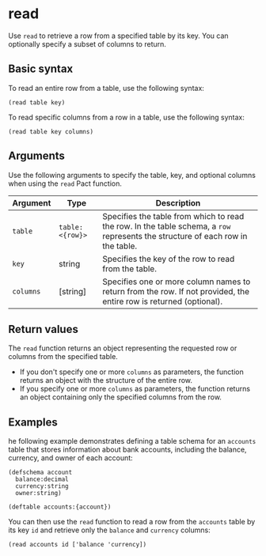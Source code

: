 # read

Use `read` to retrieve a row from a specified table by its key. You can optionally specify a subset of columns to return.

## Basic syntax

To read an entire row from a table, use the following syntax:

```pact
(read table key)
```

To read specific columns from a row in a table, use the following syntax:

```pact
(read table key columns)
```

## Arguments

Use the following arguments to specify the table, key, and optional columns when using the `read` Pact function.

| Argument | Type | Description |
| --- | --- | --- |
| `table` | `table: <{row}>` | Specifies the table from which to read the row. In the table schema, a `row` represents the structure of each row in the table. |
| `key` | string | Specifies the key of the row to read from the table. |
| `columns` | [string] | Specifies one or more column names to return from the row. If not provided, the entire row is returned (optional). |

## Return values

The `read` function returns an object representing the requested row or columns from the specified table.

- If you don't specify one or more `columns` as parameters, the function returns an object with the structure of the entire row.
- If you specify one or more `columns` as parameters, the function returns an object containing only the specified columns from the row.

## Examples

he following example demonstrates defining a table schema for an `accounts` table that stores information about bank accounts, including the balance, currency, and owner of each account:

```pact
(defschema account
  balance:decimal
  currency:string
  owner:string)

(deftable accounts:{account})
```

You can then use the `read` function to read a row from the `accounts` table by its key `id` and retrieve only the `balance` and `currency` columns:

```pact
(read accounts id ['balance 'currency])
```
